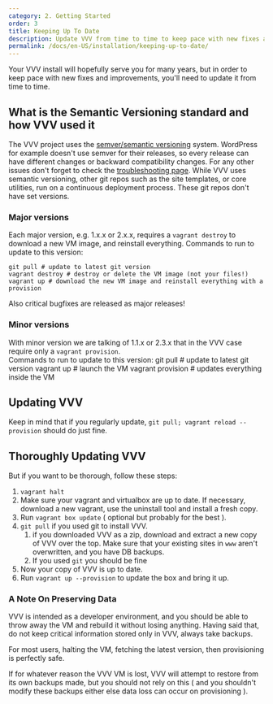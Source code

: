 ```yaml
---
category: 2. Getting Started
order: 3
title: Keeping Up To Date
description: Update VVV from time to time to keep pace with new fixes and improvements.
permalink: /docs/en-US/installation/keeping-up-to-date/
---
```


Your VVV install will hopefully serve you for many years, but in order to keep pace with new fixes and improvements, you'll need to update it from time to time.

## What is the Semantic Versioning standard and how VVV used it

The VVV project uses the [semver/semantic versioning](http://semver.org/) system.
WordPress for example doesn't use semver for their releases, so every release can have different changes or backward compatibility changes.
For any other issues don't forget to check the [troubleshooting page](https://varyingvagrantvagrants.org/docs/en-US/troubleshooting/).
While VVV uses semantic versioning, other git repos such as the site templates, or core utilities, run on a continuous deployment process. These git repos don't have set versions.

### Major versions

Each major version, e.g. 1.x.x or 2.x.x, requires a `vagrant destroy` to download a new VM image, and reinstall everything.
Commands to run to update to this version:

    git pull # update to latest git version
    vagrant destroy # destroy or delete the VM image (not your files!)
    vagrant up # download the new VM image and reinstall everything with a provision

Also critical bugfixes are released as major releases!

### Minor versions

With minor version we are talking of 1.1.x or 2.3.x that in the VVV case require only a `vagrant provision`.  
Commands to run to update to this version:
    git pull # update to latest git version
    vagrant up # launch the VM
    vagrant provision # updates everything inside the VM

## Updating VVV

Keep in mind that if you regularly update, `git pull; vagrant reload --provision` should do just fine.

## Thoroughly Updating VVV

But if you want to be thorough, follow these steps:

 1. `vagrant halt`
 2. Make sure your vagrant and virtualbox are up to date. If necessary, download a new vagrant, use the uninstall tool and install a fresh copy.
 3. Run `vagrant box update` ( optional but probably for the best ).
 4. `git pull` if you used git to install VVV.
    1.  if you downloaded VVV as a zip, download and extract a new copy of VVV over the top. Make sure that your existing sites in `www` aren't overwritten, and you have DB backups.
    2. If you used `git` you should be fine
 5. Now your copy of VVV is up to date.
 6. Run `vagrant up --provision` to update the box and bring it up.

### A Note On Preserving Data

VVV is intended as a developer environment, and you should be able to throw away the VM and rebuild it without losing anything. Having said that, do not keep critical information stored only in VVV, always take backups.

For most users, halting the VM, fetching the latest version, then provisioning is perfectly safe.

If for whatever reason the VVV VM is lost, VVV will attempt to restore from its own backups made, but you should not rely on this ( and you shouldn't modify these backups either else data loss can occur on provisioning ).
